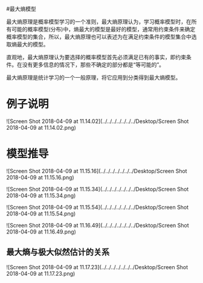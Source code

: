 #最大熵模型

最大熵原理是概率模型学习的一个准则，最大熵原理认为，学习概率模型时，在所有可能的概率模型(分布)中，熵最大的模型是最好的模型，通常用约束条件来确定概率模型的集合，所以，最大熵原理也可以表述为在满足约束条件的模型集合中选取熵最大的模型。

直观地，最大熵原理认为要选择的概率模型首先必须满足已有的事实，即约束条件。在没有更多信息的情况下，那些不确定的部分都是“等可能的”。

最大熵原理是统计学习的一个一般原理，将它应用到分类得到最大熵模型。

# 例子说明

![Screen Shot 2018-04-09 at 11.14.02](../../../../../../../Desktop/Screen Shot 2018-04-09 at 11.14.02.png)

# 模型推导

![Screen Shot 2018-04-09 at 11.15.16](../../../../../../../Desktop/Screen Shot 2018-04-09 at 11.15.16.png)

![Screen Shot 2018-04-09 at 11.15.34](../../../../../../../Desktop/Screen Shot 2018-04-09 at 11.15.34.png)

![Screen Shot 2018-04-09 at 11.15.54](../../../../../../../Desktop/Screen Shot 2018-04-09 at 11.15.54.png)

![Screen Shot 2018-04-09 at 11.16.49](../../../../../../../Desktop/Screen Shot 2018-04-09 at 11.16.49.png)

## 最大熵与极大似然估计的关系

![Screen Shot 2018-04-09 at 11.17.23](../../../../../../../Desktop/Screen Shot 2018-04-09 at 11.17.23.png)